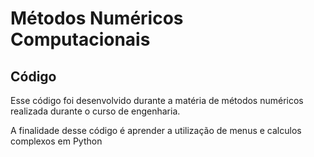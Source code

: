# Métodos Numéricos Computacionais

## Código 
Esse código foi desenvolvido durante a matéria de métodos numéricos realizada durante o curso de engenharia.

A finalidade desse código é aprender a utilização de menus e calculos complexos em Python


